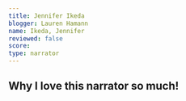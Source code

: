 ```yaml
---
title: Jennifer Ikeda
blogger: Lauren Hamann
name: Ikeda, Jennifer
reviewed: false
score:
type: narrator
---
```


<h2>Why I love this narrator so much!</h2>
